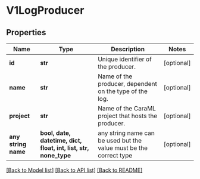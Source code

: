 # V1LogProducer


## Properties
Name | Type | Description | Notes
------------ | ------------- | ------------- | -------------
**id** | **str** | Unique identifier of the producer. | [optional] 
**name** | **str** | Name of the producer, dependent on the type of the log. | [optional] 
**project** | **str** | Name of the CaraML project that hosts the producer. | [optional] 
**any string name** | **bool, date, datetime, dict, float, int, list, str, none_type** | any string name can be used but the value must be the correct type | [optional]

[[Back to Model list]](../README.md#documentation-for-models) [[Back to API list]](../README.md#documentation-for-api-endpoints) [[Back to README]](../README.md)


